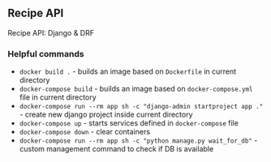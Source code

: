 ## Recipe API

Recipe API: Django & DRF


### Helpful commands
- `docker build .` - builds an image based on `Dockerfile` in current directory
- `docker-compose build` - builds an image based on `docker-compose.yml` file in current directory
- `docker-compose run --rm app sh -c "django-admin startproject app ."` - create new django project inside current directory
- `docker-compose up` - starts services defined in `docker-compose` file
- `docker-compose down` - clear containers
- `docker-compose run --rm app sh -c "python manage.py wait_for_db"` - custom management command to check if DB is available
